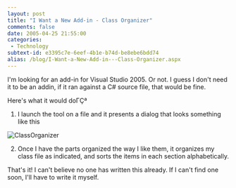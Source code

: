 ```yaml
---
layout: post
title: "I Want a New Add-in - Class Organizer"
comments: false
date: 2005-04-25 21:55:00
categories:
 - Technology
subtext-id: e3395c7e-6eef-4b1e-b74d-be8ebe6bdd74
alias: /blog/I-Want-a-New-Add-in---Class-Organizer.aspx
---
```



I'm looking for an add-in for Visual Studio 2005. Or not. I guess I don't need it to be an addin, if it ran against a C# source file, that would be fine.

Here's what it would doΓÇª

  1. I launch the tool on a file and it presents a dialog that looks something like this  
  
![ClassOrganizer](http://www.peterprovost.org/Files/ClassOrganizer.png)  

  2. Once I have the parts organized the way I like them, it organizes my class file as indicated, and sorts the items in each section alphabetically.

That's it! I can't believe no one has written this already. If I can't find one soon, I'll have to write it myself.
